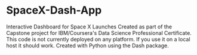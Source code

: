 # SpaceX-Dash-App
Interactive Dashboard for Space X Launches
Created as part of the Capstone project for IBM/Coursera's Data Science Professional Certificate. 
This code is not currently deployed on any platform. If you use it on a local host it should work. Created with Python using the Dash package. 
